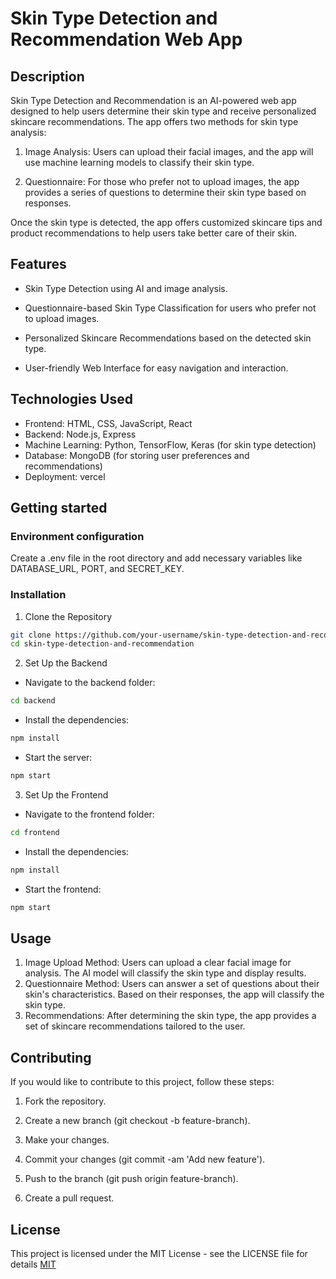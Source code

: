 # Skin Type Detection and Recommendation Web App

## Description
Skin Type Detection and Recommendation is an AI-powered web app designed to help users determine their skin type and receive personalized skincare recommendations. The app offers two methods for skin type analysis:

1. Image Analysis: Users can upload their facial images, and the app will use machine learning models to classify their skin type.

2. Questionnaire: For those who prefer not to upload images, the app provides a series of questions to determine their skin type based on responses.

Once the skin type is detected, the app offers customized skincare tips and product recommendations to help users take better care of their skin.

## Features
- Skin Type Detection using AI and image analysis.

- Questionnaire-based Skin Type Classification for users who prefer not to upload images.

- Personalized Skincare Recommendations based on the detected skin type.

- User-friendly Web Interface for easy navigation and interaction.

## Technologies Used
- Frontend: HTML, CSS, JavaScript, React
- Backend: Node.js, Express
- Machine Learning: Python, TensorFlow, Keras (for skin type detection)
- Database: MongoDB (for storing user preferences and recommendations)
- Deployment: vercel

## Getting started

### Environment configuration
Create a .env file in the root directory and add necessary variables like DATABASE_URL, PORT, and SECRET_KEY.

### Installation
1. Clone the Repository
```bash
git clone https://github.com/your-username/skin-type-detection-and-recommendation.git
cd skin-type-detection-and-recommendation
```

2. Set Up the Backend
- Navigate to the backend folder:
```bash
cd backend
```

- Install the dependencies:
```bash
npm install
```

- Start the server:
```bash
npm start
```

3. Set Up the Frontend
- Navigate to the frontend folder:
```bash
cd frontend
```

- Install the dependencies:
```bash
npm install
```

- Start the frontend:
```bash
npm start
```

## Usage
1. Image Upload Method: Users can upload a clear facial image for analysis. The AI model will classify the skin type and display results.
2. Questionnaire Method: Users can answer a set of questions about their skin's characteristics. Based on their responses, the app will classify the skin type.
3. Recommendations: After determining the skin type, the app provides a set of skincare recommendations tailored to the user.

## Contributing
If you would like to contribute to this project, follow these steps:
1. Fork the repository.
2. Create a new branch (git checkout -b feature-branch).
3. Make your changes.
4. Commit your changes (git commit -am 'Add new feature').

5. Push to the branch (git push origin feature-branch).

6. Create a pull request.

## License
This project is licensed under the MIT License - see the LICENSE file for details
[MIT](LICENSE)

